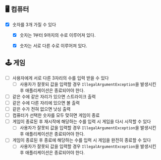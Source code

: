 ## 🖥 컴퓨터
-[x] 숫자를 3개 가질 수 있다
  -[x] 숫자는 1부터 9까지의 수로 이루어져 있다.
  -[x] 숫자는 서로 다른 수로 이루어져 있다.


## 🕹 게임
-[ ] 사용자에게 서로 다른 3자리의 수를 입력 받을 수 있다
  -[ ] 사용자가 잘못되 값을 입력할 경우 `IllegalArgumentException`을 발생시킨 후 애플리케이션은 종료되어야 한다.
-[ ] 같은 수에 같은 자리가 있으면 스트라이크 출력
-[ ] 같은 수에 다른 자리에 있으면 볼 출력
-[ ] 같은 수가 전혀 없으면 낫싱 출력
-[ ] 컴퓨터가 선택한 숫자를 모두 맞히면 게임이 종료
-[ ] 게임이 종료된 후 재시작에 해당하는 수를 입력 시 게임을 다시 시작할 수 있다
  -[ ] 사용자가 잘못되 값을 입력할 경우 `IllegalArgumentException`을 발생시킨 후 애플리케이션은 종료되어야 한다.
-[ ] 게임이 종료된 후 종료에 해당하는 수를 입력 시 게임을 완전히 종료할 수 있다
  -[ ] 사용자가 잘못되 값을 입력할 경우 `IllegalArgumentException`을 발생시킨 후 애플리케이션은 종료되어야 한다.